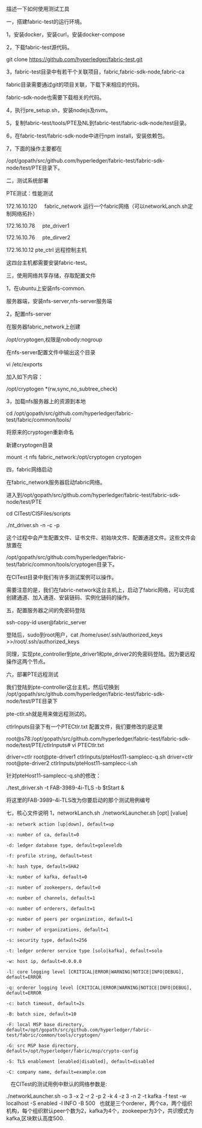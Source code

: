 描述一下如何使用测试工具

一，搭建fabric-test的运行环境。

1，安装docker，安装curl，安装docker-compose

2，下载fabric-test源代码。

git clone https://github.com/hyperledger/fabric-test.git

3，fabric-test目录中有若干个关联项目，fabric,fabric-sdk-node,fabric-ca

fabric目录需要通过git的项目关联，下载下来相应的代码。

fabric-sdk-node也需要下载相关的代码。

4，执行pre_setup.sh，安装nodejs及nvm。

5，复制fabric-test/tools/PTE及NL到fabric-test/fabric-sdk-node/test目录。

6，在fabric-test/fabric-sdk-node中进行npm install，安装依赖包。

7，下面的操作主要都在

/opt/gopath/src/github.com/hyperledger/fabric-test/fabric-sdk-node/test/PTE目录下。



二，测试系统部署

PTE测试：性能测试

172.16.10.120     fabric_network 运行一个fabric网络（可以networkLanch.sh定制网络拓扑）

172.16.10.78      pte_driver1

172.16.10.76      pte_dirver2

172.16.10.12      pte_ctrl  远程控制主机

这四台主机都需要安装fabric-test。



三，使用网络共享存储，存取配置文件

1，在ubuntu上安装nfs-common.

服务器端，安装nfs-server,nfs-server服务端

2，配置nfs-server

在服务器fabric_network上创建

/opt/cryptogen,权限是nobody:nogroup

在nfs-server配置文件中输出这个目录

vi /etc/exports

加入如下内容：

/opt/cryptogen	*(rw,sync,no_subtree_check)

3，加载nfs服务器上的资源到本地

cd /opt/gopath/src/github.com/hyperledger/fabric-test/fabric/common/tools/

将原来的cryptogen重新命名

新建cryptogen目录

mount -t nfs fabric_network:/opt/cryptogen cryptogen

四，fabric网络启动

在fabric_network服务器启动fabric网络。

进入到/opt/gopath/src/github.com/hyperledger/fabric-test/fabric-sdk-node/test/PTE

cd CITest/CISFiles/scripts

./nt_driver.sh -n -c -p 

这个过程中会产生配置文件、证书文件、初始块文件、配置通道文件。这些文件会放置在

/opt/gopath/src/github.com/hyperledger/fabric-test/fabric/common/tools/cryptogen目录下。

在CITest目录中我们有许多测试案例可以操作。

需要注意的是，我们在fabric-network这台主机上，启动了fabric网络，可以完成创建通道、加入通道、安装链码、实例化链码的操作。




五，配置服务器之间的免密码登陆

ssh-copy-id user@fabric_server

登陆后，sudo到root用户，cat /home/user/.ssh/authorized_keys >>/root/.ssh/authorized_keys

同理，实现pte_controller到pte_driver1和pte_driver2的免密码登陆。因为要远程操作这两个节点。

六，部署PTE远程测试

我们登陆到pte-controller这台主机，然后切换到 /opt/gopath/src/github.com/hyperledger/fabric-test/fabric-sdk-node/test/PTE目录下

pte-ctlr.sh就是用来做远程测试的。

ctlrInputs目录下有一个PTECtlr.txt 配置文件，我们要修改的是这里

root@s78:/opt/gopath/src/github.com/hyperledger/fabric-test/fabric-sdk-node/test/PTE/ctlrInputs# vi PTECtlr.txt 

driver=ctlr root@pte-driver1	ctlrInputs/pteHost11-samplecc-q.sh
driver=ctlr root@pte-driver2	ctlrInputs/pteHost11-samplecc-i.sh

针对pteHost11-samplecc-q.sh的修改：

./test_driver.sh -t FAB-3989-4i-TLS -b $tStart &

将这里的FAB-3989-4i-TLS改为你要启动的那个测试用例编号



七，核心文件说明
1，networkLanch.sh
 ./networkLauncher.sh [opt] [value] 
 
    -a: network action [up|down], default=up
 
    -x: number of ca, default=0
    
    -d: ledger database type, default=goleveldb
    
    -f: profile string, default=test
    
    -h: hash type, default=SHA2
    
    -k: number of kafka, default=0
    
    -z: number of zookeepers, default=0
    
    -n: number of channels, default=1
    
    -o: number of orderers, default=1
    
    -p: number of peers per organization, default=1
    
    -r: number of organizations, default=1
    
    -s: security type, default=256
    
    -t: ledger orderer service type [solo|kafka], default=solo
    
    -w: host ip, default=0.0.0.0
    
    -l: core logging level [CRITICAL|ERROR|WARNING|NOTICE|INFO|DEBUG], default=ERROR
    
    -q: orderer logging level [CRITICAL|ERROR|WARNING|NOTICE|INFO|DEBUG], default=ERROR
    
    -c: batch timeout, default=2s
    
    -B: batch size, default=10
    
    -F: local MSP base directory, default=/opt/gopath/src/github.com/hyperledger/fabric-test/fabric/common/tools/cryptogen/
    
    -G: src MSP base directory, default=/opt/hyperledger/fabric/msp/crypto-config
    
    -S: TLS enablement [enabled|disabled], default=disabled
    
    -C: company name, default=example.com 
    
    在CITest的测试用例中默认的网络参数是:
   
   ./networkLauncher.sh -o 3 -x 2 -r 2 -p 2 -k 4 -z 3 -n 2 -t kafka -f test -w localhost -S enabled -l INFO -B 500
   
   也就是三个orderer，两个ca，两个组织机构，每个组织默认peer个数为2，kafka为4个，zookeeper为3个，共识模式为kafka,区块默认高度500.



